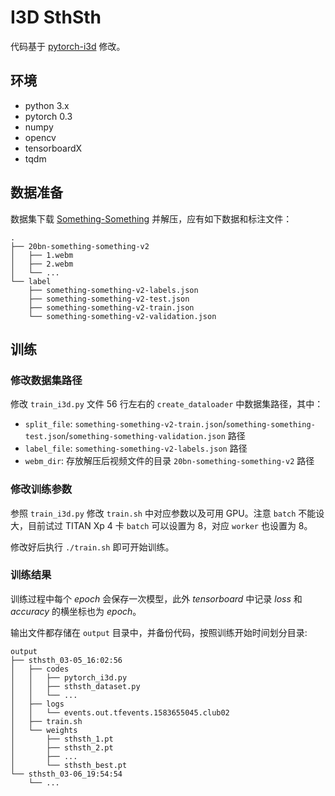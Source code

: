 # I3D SthSth

代码基于 [pytorch-i3d](https://github.com/piergiaj/pytorch-i3d) 修改。

## 环境

- python 3.x
- pytorch 0.3
- numpy
- opencv
- tensorboardX
- tqdm

## 数据准备

数据集下载 [Something-Something](https://20bn.com/datasets/something-something) 并解压，应有如下数据和标注文件：

```plain
.
├── 20bn-something-something-v2
│   ├── 1.webm
│   ├── 2.webm
│   └── ...
└── label
    ├── something-something-v2-labels.json
    ├── something-something-v2-test.json
    ├── something-something-v2-train.json
    └── something-something-v2-validation.json
```

## 训练

### 修改数据集路径

修改 `train_i3d.py` 文件 56 行左右的 `create_dataloader` 中数据集路径，其中：

- `split_file`: `something-something-v2-train.json`/`something-something-test.json`/`something-something-validation.json` 路径
- `label_file`: `something-something-v2-labels.json` 路径
- `webm_dir`: 存放解压后视频文件的目录 `20bn-something-something-v2` 路径

### 修改训练参数

参照 `train_i3d.py` 修改 `train.sh` 中对应参数以及可用 GPU。注意 `batch` 不能设大，目前试过 TITAN Xp 4 卡 `batch` 可以设置为 8，对应 `worker` 也设置为 8。

修改好后执行 `./train.sh` 即可开始训练。

### 训练结果

训练过程中每个 *epoch* 会保存一次模型，此外 *tensorboard* 中记录 *loss* 和 *accuracy* 的横坐标也为 *epoch*。

输出文件都存储在 `output` 目录中，并备份代码，按照训练开始时间划分目录:

```plain
output
├── sthsth_03-05_16:02:56
│   ├── codes
│   │   ├── pytorch_i3d.py
│   │   ├── sthsth_dataset.py
│   │   └── ...
│   ├── logs
│   │   └── events.out.tfevents.1583655045.club02
│   ├── train.sh
│   └── weights
│       ├── sthsth_1.pt
│       ├── sthsth_2.pt
│       ├── ...
│       └── sthsth_best.pt
└── sthsth_03-06_19:54:54
    └── ...
```

